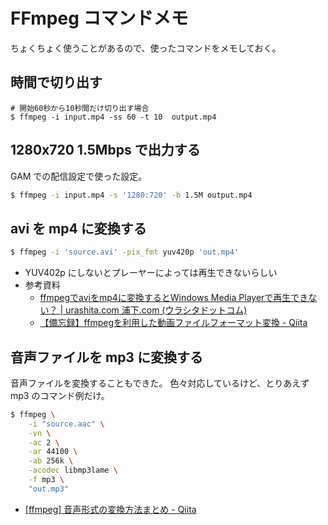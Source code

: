 # FFmpeg コマンドメモ

ちょくちょく使うことがあるので、使ったコマンドをメモしておく。

## 時間で切り出す

```shell
# 開始60秒から10秒間だけ切り出す場合
$ ffmpeg -i input.mp4 -ss 60 -t 10  output.mp4
```

## 1280x720 1.5Mbps で出力する

GAM での配信設定で使った設定。

```bash
$ ffmpeg -i input.mp4 -s '1280:720' -b 1.5M output.mp4
```

## avi を mp4 に変換する

```bash
$ ffmpeg -i 'source.avi' -pix_fmt yuv420p 'out.mp4'
```

- YUV402p にしないとプレーヤーによっては再生できないらしい
- 参考資料
    - [ffmpegでaviをmp4に変換するとWindows Media Playerで再生できない？ | urashita.com 浦下.com (ウラシタドットコム)](https://urashita.com/archives/25396)
    - [【備忘録】ffmpegを利用した動画ファイルフォーマット変換 - Qiita](https://qiita.com/mriho/items/a16b3c618c378efeb58f)

## 音声ファイルを mp3 に変換する

音声ファイルを変換することもできた。
色々対応しているけど、とりあえず mp3 のコマンド例だけ。

```bash
$ ffmpeg \
    -i "source.aac" \
    -vn \
    -ac 2 \
    -ar 44100 \
    -ab 256k \
    -acodec libmp3lame \
    -f mp3 \
    "out.mp3"
```

- [[ffmpeg] 音声形式の変換方法まとめ - Qiita](https://qiita.com/suzutsuki0220/items/43c87488b4684d3d15f6#wav%E3%81%8B%E3%82%89aac%E5%BD%A2%E5%BC%8F%E3%81%B8%E5%A4%89%E6%8F%9B)
